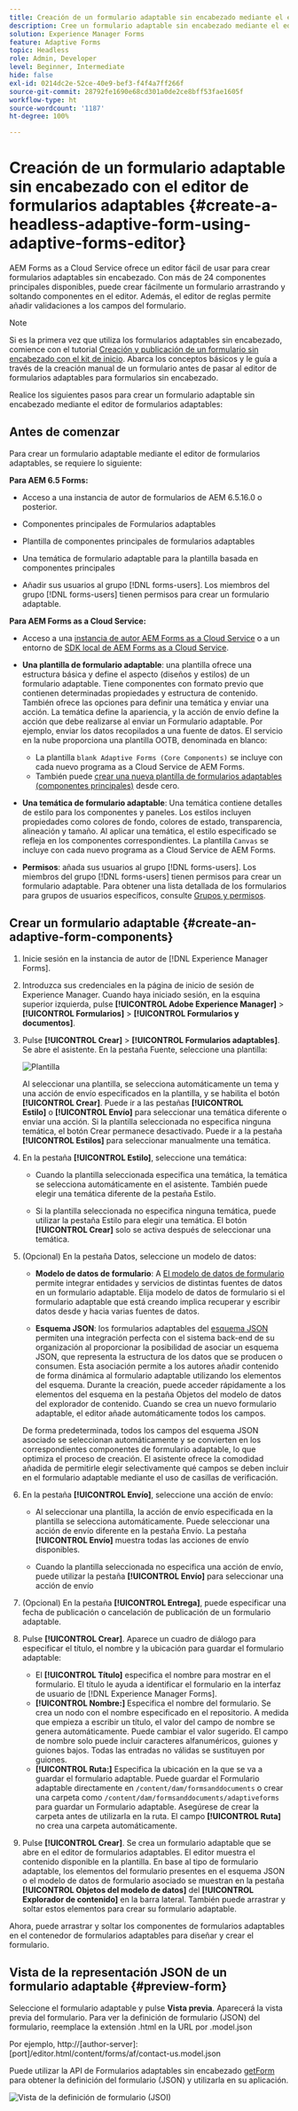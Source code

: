 ```yaml
---
title: Creación de un formulario adaptable sin encabezado mediante el editor de formularios adaptables
description: Cree un formulario adaptable sin encabezado mediante el editor de formularios adaptables.
solution: Experience Manager Forms
feature: Adaptive Forms
topic: Headless
role: Admin, Developer
level: Beginner, Intermediate
hide: false
exl-id: 0214dc2e-52ce-40e9-bef3-f4f4a7ff266f
source-git-commit: 28792fe1690e68cd301a0de2ce8bff53fae1605f
workflow-type: ht
source-wordcount: '1187'
ht-degree: 100%

---
```


# Creación de un formulario adaptable sin encabezado con el editor de formularios adaptables {#create-a-headless-adaptive-form-using-adaptive-forms-editor}

AEM Forms as a Cloud Service ofrece un editor fácil de usar para crear formularios adaptables sin encabezado. Con más de 24 componentes principales disponibles, puede crear fácilmente un formulario arrastrando y soltando componentes en el editor. Además, el editor de reglas permite añadir validaciones a los campos del formulario.

>[!NOTE]
>
>Si es la primera vez que utiliza los formularios adaptables sin encabezado, comience con el tutorial [Creación y publicación de un formulario sin encabezado con el kit de inicio](create-and-publish-a-headless-form.md). Abarca los conceptos básicos y le guía a través de la creación manual de un formulario antes de pasar al editor de formularios adaptables para formularios sin encabezado.


Realice los siguientes pasos para crear un formulario adaptable sin encabezado mediante el editor de formularios adaptables:

## Antes de comenzar

Para crear un formulario adaptable mediante el editor de formularios adaptables, se requiere lo siguiente:

**Para AEM 6.5 Forms:**

* Acceso a una instancia de autor de formularios de AEM 6.5.16.0 o posterior.

* Componentes principales de Formularios adaptables

* Plantilla de componentes principales de formularios adaptables

* Una temática de formulario adaptable para la plantilla basada en componentes principales

* Añadir sus usuarios al grupo [!DNL forms-users]. Los miembros del grupo [!DNL forms-users] tienen permisos para crear un formulario adaptable.


**Para AEM Forms as a Cloud Service:**

* Acceso a una [instancia de autor AEM Forms as a Cloud Service](https://experienceleague.adobe.com/es/docs/experience-manager-cloud-service/content/forms/setup-configure-migrate/setup-forms-cloud-service) o a un entorno de [SDK local de AEM Forms as a Cloud Service](https://experienceleague.adobe.com/es/docs/experience-manager-cloud-service/content/forms/setup-configure-migrate/setup-local-development-environment).

* **Una plantilla de formulario adaptable**: una plantilla ofrece una estructura básica y define el aspecto (diseños y estilos) de un formulario adaptable. Tiene componentes con formato previo que contienen determinadas propiedades y estructura de contenido. También ofrece las opciones para definir una temática y enviar una acción. La temática define la apariencia, y la acción de envío define la acción que debe realizarse al enviar un Formulario adaptable. Por ejemplo, enviar los datos recopilados a una fuente de datos. El servicio en la nube proporciona una plantilla OOTB, denominada en blanco:

   * La plantilla `blank Adaptive Forms (Core Components)` se incluye con cada nuevo programa as a Cloud Service de AEM Forms.
   * También puede [crear una nueva plantilla de formularios adaptables (componentes principales)](https://experienceleague.adobe.com/es/docs/experience-manager-cloud-service/content/forms/adaptive-forms-authoring/authoring-adaptive-forms-foundation-components/create-an-adaptive-form-on-forms-cs/template-editor) desde cero.

* **Una temática de formulario adaptable**: Una temática contiene detalles de estilo para los componentes y paneles. Los estilos incluyen propiedades como colores de fondo, colores de estado, transparencia, alineación y tamaño. Al aplicar una temática, el estilo especificado se refleja en los componentes correspondientes.  La plantilla `Canvas` se incluye con cada nuevo programa as a Cloud Service de AEM Forms.

* **Permisos**: añada sus usuarios al grupo [!DNL forms-users]. Los miembros del grupo [!DNL forms-users] tienen permisos para crear un formulario adaptable. Para obtener una lista detallada de los formularios para grupos de usuarios específicos, consulte [Grupos y permisos](https://experienceleague.adobe.com/es/docs/experience-manager-cloud-service/content/forms/setup-configure-migrate/forms-groups-privileges-tasks).


## Crear un formulario adaptable {#create-an-adaptive-form-components}

1. Inicie sesión en la instancia de autor de [!DNL Experience Manager Forms].

1. Introduzca sus credenciales en la página de inicio de sesión de Experience Manager. Cuando haya iniciado sesión, en la esquina superior izquierda, pulse **[!UICONTROL Adobe Experience Manager]** > **[!UICONTROL Formularios]** > **[!UICONTROL Formularios y documentos]**.

1. Pulse **[!UICONTROL Crear]** > **[!UICONTROL Formularios adaptables]**. Se abre el asistente. En la pestaña Fuente, seleccione una plantilla:

   ![Plantilla](/help/assets/core-components-template.png)

   Al seleccionar una plantilla, se selecciona automáticamente un tema y una acción de envío especificados en la plantilla, y se habilita el botón **[!UICONTROL Crear]**. Puede ir a las pestañas **[!UICONTROL Estilo]** o **[!UICONTROL Envío]** para seleccionar una temática diferente o enviar una acción. Si la plantilla seleccionada no especifica ninguna temática, el botón Crear permanece desactivado. Puede ir a la pestaña **[!UICONTROL Estilos]** para seleccionar manualmente una temática.

1. En la pestaña **[!UICONTROL Estilo]**, seleccione una temática:

   * Cuando la plantilla seleccionada especifica una temática, la temática se selecciona automáticamente en el asistente. También puede elegir una temática diferente de la pestaña Estilo.

   * Si la plantilla seleccionada no especifica ninguna temática, puede utilizar la pestaña Estilo para elegir una temática. El botón **[!UICONTROL Crear]** solo se activa después de seleccionar una temática.

1. (Opcional) En la pestaña Datos, seleccione un modelo de datos:

   * **Modelo de datos de formulario**: A [El modelo de datos de formulario](https://experienceleague.adobe.com/es/docs/experience-manager-cloud-service/content/forms/integrate/use-form-data-model/data-integration) permite integrar entidades y servicios de distintas fuentes de datos en un formulario adaptable. Elija modelo de datos de formulario si el formulario adaptable que está creando implica recuperar y escribir datos desde y hacia varias fuentes de datos.

   * **Esquema JSON**: los formularios adaptables del [esquema JSON](https://experienceleague.adobe.com/es/docs/experience-manager-cloud-service/content/forms/adaptive-forms-authoring/authoring-adaptive-forms-foundation-components/create-an-adaptive-form-on-forms-cs/adaptive-form-json-schema-form-model) permiten una integración perfecta con el sistema back-end de su organización al proporcionar la posibilidad de asociar un esquema JSON, que representa la estructura de los datos que se producen o consumen. Esta asociación permite a los autores añadir contenido de forma dinámica al formulario adaptable utilizando los elementos del esquema. Durante la creación, puede acceder rápidamente a los elementos del esquema en la pestaña Objetos del modelo de datos del explorador de contenido. Cuando se crea un nuevo formulario adaptable, el editor añade automáticamente todos los campos.

   De forma predeterminada, todos los campos del esquema JSON asociado se seleccionan automáticamente y se convierten en los correspondientes componentes de formulario adaptable, lo que optimiza el proceso de creación. El asistente ofrece la comodidad añadida de permitirle elegir selectivamente qué campos se deben incluir en el formulario adaptable mediante el uso de casillas de verificación.

1. En la pestaña **[!UICONTROL Envío]**, seleccione una acción de envío:

   * Al seleccionar una plantilla, la acción de envío especificada en la plantilla se selecciona automáticamente. Puede seleccionar una acción de envío diferente en la pestaña Envío. La pestaña **[!UICONTROL Envío]** muestra todas las acciones de envío disponibles.

   * Cuando la plantilla seleccionada no especifica una acción de envío, puede utilizar la pestaña **[!UICONTROL Envío]** para seleccionar una acción de envío

1. (Opcional) En la pestaña **[!UICONTROL Entrega]**, puede especificar una fecha de publicación o cancelación de publicación de un formulario adaptable.

1. Pulse **[!UICONTROL Crear]**. Aparece un cuadro de diálogo para especificar el título, el nombre y la ubicación para guardar el formulario adaptable:

   * El **[!UICONTROL Título]** especifica el nombre para mostrar en el formulario. El título le ayuda a identificar el formulario en la interfaz de usuario de [!DNL Experience Manager Forms].
   * **[!UICONTROL Nombre:]** Especifica el nombre del formulario. Se crea un nodo con el nombre especificado en el repositorio. A medida que empieza a escribir un título, el valor del campo de nombre se genera automáticamente. Puede cambiar el valor sugerido. El campo de nombre solo puede incluir caracteres alfanuméricos, guiones y guiones bajos. Todas las entradas no válidas se sustituyen por guiones.
   * **[!UICONTROL Ruta:]** Especifica la ubicación en la que se va a guardar el formulario adaptable. Puede guardar el Formulario adaptable directamente en `/content/dam/formsanddocuments` o crear una carpeta como `/content/dam/formsanddocuments/adaptiveforms` para guardar un Formulario adaptable. Asegúrese de crear la carpeta antes de utilizarla en la ruta. El campo **[!UICONTROL Ruta]** no crea una carpeta automáticamente.

1. Pulse **[!UICONTROL Crear]**. Se crea un formulario adaptable que se abre en el editor de formularios adaptables. El editor muestra el contenido disponible en la plantilla.  En base al tipo de formulario adaptable, los elementos del formulario presentes en el <!--XFA form template, XML schema or --> esquema JSON o el modelo de datos de formulario asociado se muestran en la pestaña **[!UICONTROL Objetos del modelo de datos]** del **[!UICONTROL Explorador de contenido]** en la barra lateral. También puede arrastrar y soltar estos elementos para crear su formulario adaptable.

Ahora, puede arrastrar y soltar los componentes de formularios adaptables en el contenedor de formularios adaptables para diseñar y crear el formulario.


## Vista de la representación JSON de un formulario adaptable {#preview-form}

Seleccione el formulario adaptable y pulse **Vista previa**. Aparecerá la vista previa del formulario. Para ver la definición de formulario (JSON) del formulario, reemplace la extensión .html en la URL por .model.json

Por ejemplo, http://[author-server]:[port]/editor.html/content/forms/af/contact-us.model.json

Puede utilizar la API de Formularios adaptables sin encabezado [getForm](https://opensource.adobe.com/aem-forms-af-runtime/api/#tag/Get-Form-Definition) para obtener la definición del formulario (JSON) y utilizarla en su aplicación.

![Vista de la definición de formulario (JSOI)](assets/json-definantion.png)

